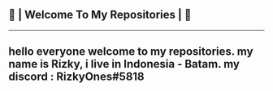 ## 👋 | Welcome To My Repositories | 👋
---
hello everyone welcome to my repositories. my name is Rizky, i live in Indonesia - Batam.
my discord : RizkyOnes#5818
---
